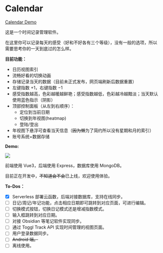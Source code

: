 # Calendar

[Calendar Demo](https://calendar.fallingsakura.top)

这是一个时间记录管理软件。

在这里你可以记录每天的感受（好和不好各有三个等级），没有一般的选项，所以需要思考你的一天到底过的怎么样。

**目前功能：**
- 日历视图索引
- 流畅好看的切换动画
- 存储记录当天的数据（目前未正式发布，网页端刷新后数据重置）
- 左键指数 $+1$，右键指数 $-1$
- 感受指数越高，色彩越暖越鲜艳；感受指数越低，色彩越冷越黯淡；当天默认使用蓝色指示（阴影）
- 顶部控制面板（从左到右顺序）：
	- 定位到当前日期
	- 切换到年视图(heatmap)
	- 登陆/登出
- 年视图下悬浮可查看当天信息（~~因为懒~~为了简约所以没有星期和月的索引）
- 账号系统+数据存储

**Demo:**

![](https://falling-sakura1-1316699389.cos.ap-nanjing.myqcloud.com/image/202409181424723.webp)

前端使用 Vue3，后端使用 Express，数据库使用 MongoDB。

目前正在开发中，~~不知道会不会~~已上线，欢迎使用体验。

**To-Dos：**

- [x] Serverless 部署云函数，后端对接数据库，支持在线同步。
- [ ] 日记/周记/年记功能，点击相应日期即可跳转到对应页面，可进行编辑。
- [ ] 切换模式按钮，切换日记模式还是增减指数模式。
- [ ] 输入框跳转到对应日期。
- [ ] 对接 Obsidian 等笔记软件实现同步。
- [ ] 通过 Toggl Track API 实现时间管理的视图页面。
- [ ] 用户登录数据同步。
- [ ] ~~Android 端。~~
- [ ] 离线使用。
